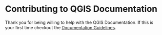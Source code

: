 Contributing to QGIS Documentation
=============

Thank you for being willing to help with the QGIS Documentation. If this is your
first time checkout the [Documentation Guidelines][1].

[1]: http://www.docs.qgis.org/testing/en/docs/documentation_guidelines/first_contribution.html
